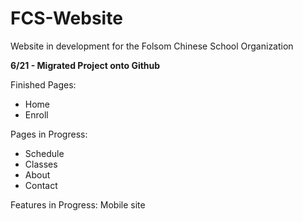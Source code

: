 # FCS-Website
Website in development for the Folsom Chinese School Organization

<b>6/21 - Migrated Project onto Github</b>

Finished Pages:
<ul> 
  <li>Home</li>
  <li>Enroll</li>
</ul>
Pages in Progress: 
<ul>
  <li>Schedule</li>
  <li>Classes</li>
  <li>About</li>
  <li>Contact</li>
</ul>
Features in Progress: Mobile site
